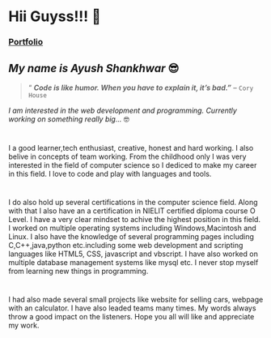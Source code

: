 # Hii Guyss!!! 👋
### 
### [Portfolio](https://ayushshankhwar.github.io./) 
## 
## *My name is Ayush Shankhwar*  :sunglasses: 


>“ ***Code is like humor. When you have to explain it, it’s bad.”*** – `Cory House`
>
*I am interested in the web development and programming. Currently working on something really big...*	:nerd_face:
#
I a good learner,tech enthusiast, creative, honest and hard working. I also belive in concepts of team working. From the childhood only I was very interested in the field of computer science so I dediced to make my career in this field. I love to code and play with languages and tools.
#
I do also hold up several certifications in the computer science field. Along with that I also have an a certification in NIELIT certified diploma course O Level. I have a very clear mindset to achive the highest position in this field. I worked on multiple operating systems including Windows,Macintosh and Linux. I also have the knowledge of several programming pages including C,C++,java,python etc.including some web development and scripting languages like HTML5, CSS, javascript and vbscript. I have also worked on multiple database management systems like mysql etc. I never stop myself from learning new things in programming.
#
I had also made several small projects like website for selling cars, webpage with an calculator. I have also leaded teams many times. My words always throw a good impact on the listeners.
Hope you all will like and appreciate my work.


<!--
**ayushshankhwar/ayushshankhwar** is a ✨ _special_ ✨ repository because its `README.md` (this file) appears on your GitHub profile.

Here are some ideas to get you started:

- 🔭 I’m currently working on ...
- 🌱 I’m currently learning ...
- 👯 I’m looking to collaborate on ...
- 🤔 I’m looking for help with ...
- 💬 Ask me about ...
- 📫 How to reach me: ...
- 😄 Pronouns: ...
- ⚡ Fun fact: ...
-->
